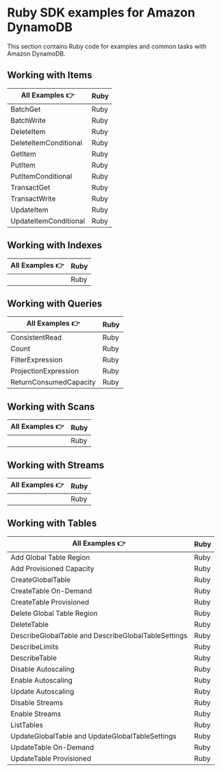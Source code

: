 # Ruby SDK examples for Amazon DynamoDB

This section contains Ruby code for examples and common tasks with Amazon DynamoDB.

## Working with Items

| All Examples 👉       | Ruby |
| --------------------- | ---- |
| BatchGet              | Ruby |
| BatchWrite            | Ruby |
| DeleteItem            | Ruby |
| DeleteItemConditional | Ruby |
| GetItem               | Ruby |
| PutItem               | Ruby |
| PutItemConditional    | Ruby |
| TransactGet           | Ruby |
| TransactWrite         | Ruby |
| UpdateItem            | Ruby |
| UpdateItemConditional | Ruby |

## Working with Indexes

| All Examples 👉 | Ruby |
| --------------- | ---- |
|                 | Ruby |

## Working with Queries

| All Examples 👉        | Ruby |
| ---------------------- | ---- |
| ConsistentRead         | Ruby |
| Count                  | Ruby |
| FilterExpression       | Ruby |
| ProjectionExpression   | Ruby |
| ReturnConsumedCapacity | Ruby |

## Working with Scans

| All Examples 👉 | Ruby |
| --------------- | ---- |
|                 | Ruby |

## Working with Streams

| All Examples 👉 | Ruby |
| --------------- | ---- |
|                 | Ruby |

## Working with Tables

| All Examples 👉                                     | Ruby |
| --------------------------------------------------- | ---- |
| Add Global Table Region                             | Ruby |
| Add Provisioned Capacity                            | Ruby |
| CreateGlobalTable                                   | Ruby |
| CreateTable On-Demand                               | Ruby |
| CreateTable Provisioned                             | Ruby |
| Delete Global Table Region                          | Ruby |
| DeleteTable                                         | Ruby |
| DescribeGlobalTable and DescribeGlobalTableSettings | Ruby |
| DescribeLimits                                      | Ruby |
| DescribeTable                                       | Ruby |
| Disable Autoscaling                                 | Ruby |
| Enable Autoscaling                                  | Ruby |
| Update Autoscaling                                  | Ruby |
| Disable Streams                                     | Ruby |
| Enable Streams                                      | Ruby |
| ListTables                                          | Ruby |
| UpdateGlobalTable and UpdateGlobalTableSettings     | Ruby |
| UpdateTable On-Demand                               | Ruby |
| UpdateTable Provisioned                             | Ruby |
